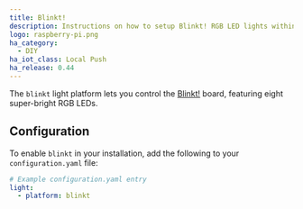 ```yaml
---
title: Blinkt!
description: Instructions on how to setup Blinkt! RGB LED lights within Home Assistant.
logo: raspberry-pi.png
ha_category:
  - DIY
ha_iot_class: Local Push
ha_release: 0.44
---
```


The `blinkt` light platform lets you control the [Blinkt!](https://shop.pimoroni.com/products/blinkt) board, featuring eight super-bright RGB LEDs.

## Configuration

To enable `blinkt` in your installation, add the following to your `configuration.yaml` file:

```yaml
# Example configuration.yaml entry
light:
  - platform: blinkt
```
